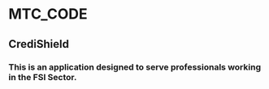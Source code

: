 # MTC_CODE

## CrediShield

### This is an application designed to serve professionals working in the FSI Sector.
